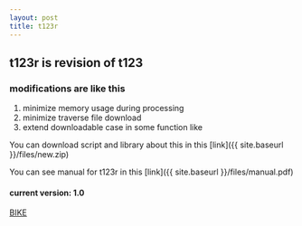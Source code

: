 ```yaml
---
layout: post
title: t123r
---
```


## t123r is revision of t123
### modifications are like this
1. minimize memory usage during processing
2. minimize traverse file download
3. extend downloadable case in some function like 

You can download script and library about this in this [link]({{ site.baseurl }}/files/new.zip)

You can see manual for t123r in this [link]({{ site.baseurl }}/files/manual.pdf)

#### current version: 1.0


[BIKE](http://bike.snu.ac.kr)


